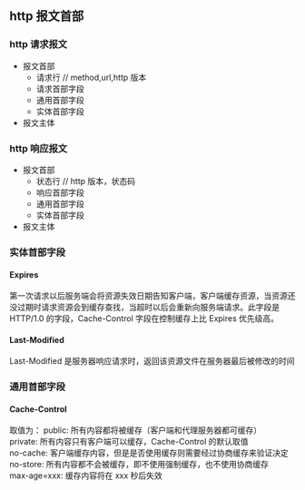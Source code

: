 ## http 报文首部

### http 请求报文

- 报文首部
  - 请求行 // method,url,http 版本
  - 请求首部字段
  - 通用首部字段
  - 实体首部字段
- 报文主体

### http 响应报文

- 报文首部
  - 状态行 // http 版本，状态码
  - 响应首部字段
  - 通用首部字段
  - 实体首部字段
- 报文主体

### 实体首部字段

#### Expires

第一次请求以后服务端会将资源失效日期告知客户端，客户端缓存资源，当资源还没过期时请求资源会到缓存查找，当超时以后会重新向服务端请求。此字段是 HTTP/1.0 的字段，Cache-Control 字段在控制缓存上比 Expires 优先级高。

#### Last-Modified

Last-Modified 是服务器响应请求时，返回该资源文件在服务器最后被修改的时间

### 通用首部字段

#### Cache-Control

取值为：
public: 所有内容都将被缓存（客户端和代理服务器都可缓存）  
private: 所有内容只有客户端可以缓存，Cache-Control 的默认取值  
no-cache: 客户端缓存内容，但是是否使用缓存则需要经过协商缓存来验证决定  
no-store: 所有内容都不会被缓存，即不使用强制缓存，也不使用协商缓存  
max-age=xxx: 缓存内容将在 xxx 秒后失效
